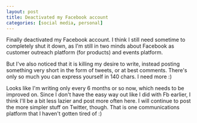 ```yaml
---
layout: post
title: Deactivated my Facebook account
categories: [social media, personal]
---
```


Finally deactivated my Facebook account. I think I still need sometime to completely shut it down, as I'm still in two minds about Facebook as customer outreach platform (for products) and events platform. 

But I've also noticed that it is killing my desire to write, instead posting something very short in the form of tweets, or at best comments. There's only so much you can express yourself in 140 chars. I need more :)

Looks like I'm writing only every 6 months or so now, which needs to be improved on. Since I don't have the easy way out like I did with Fb earlier, I think I'll be a bit less lazier and post more often here. I will continue to post the more simpler stuff on Twitter, though. That is one communications platform that I haven't gotten tired of :)